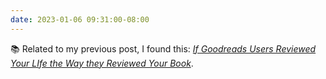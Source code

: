 ```yaml
---
date: 2023-01-06 09:31:00-08:00
---
```


📚 Related to my previous post, I found this: [*If Goodreads Users Reviewed Your LIfe the Way they Reviewed Your Book*](https://www.mcsweeneys.net/articles/if-goodreads-users-reviewed-your-life-the-way-they-reviewed-your-book).
